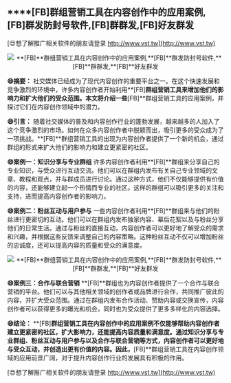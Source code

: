 ## ****[FB]**群组营销工具在内容创作中的应用案例,**[FB]**群发防封号软件,**[FB]**群群发,**[FB]**好友群发**

[😍想了解推广相关软件的朋友请登录 http://www.vst.tw](http://www.vst.tw)

 <center><img src="https://vst.tw/MP4/tuiguang/png/2.png" alt="**[FB]**群组营销工具在内容创作中的应用案例,**[FB]**群发防封号软件,**[FB]**群群发,**[FB]**好友群发"></center>

**😄摘要：**
社交媒体已经成为了现代内容创作的重要平台之一。在这个快速发展和竞争激烈的环境中，许多内容创作者开始利用**[FB]**群组营销工具来增加他们的影响力和扩大他们的受众范围。本文将介绍一些**[FB]**群组营销工具的应用案例，并探讨它们在内容创作领域中的潜力。

**😄引言：**
随着社交媒体的普及和内容创作行业的蓬勃发展，越来越多的人加入了这个竞争激烈的市场。如何在众多内容创作者中脱颖而出，吸引更多的受众成为了一项挑战。**[FB]**群组营销工具的出现为内容创作者提供了一个新的机会，通过群组的形式来扩大他们的影响力和建立更紧密的社区。

**😄案例一：知识分享与专业群组**
许多内容创作者利用**[FB]**群组来分享自己的专业知识，与受众进行互动交流。他们可以在群组内发布有关自己专业领域的文章、教程和观点，并与群成员进行讨论。通过这种方式，他们不仅能够提供有价值的内容，还能够建立起一个热情而专业的社区。这样的群组可以吸引更多的关注和支持，进而提高内容创作者的影响力。

**😄案例二：粉丝互动与用户参与**
一些内容创作者利用**[FB]**群组来与他们的粉丝进行更密切的互动。他们可以在群组内发布独家内容、幕后花絮以及与粉丝分享他们的日常生活。通过与粉丝的直接互动，内容创作者可以更好地了解受众的需求和兴趣，并根据这些反馈来调整自己的内容策略。这种粉丝互动不仅可以增加粉丝的忠诚度，还可以提高内容的质量和受众的满意度。

 <center><img src="https://vst.tw/MP4/tuiguang/png/3.png" alt="**[FB]**群组营销工具在内容创作中的应用案例,**[FB]**群发防封号软件,**[FB]**群群发,**[FB]**好友群发"></center>

**😄案例三：合作与联合营销**
**[FB]**群组也为内容创作者提供了一个合作与联合营销的平台。他们可以与其他相关领域的创作者或品牌进行合作，共同推广彼此的内容，并扩大受众范围。通过在群组内发布合作活动、赞助内容或交换宣传，内容创作者可以获得更多的曝光和机会，同时也为受众提供了更多多样化的内容选择。

**😄结论：**
**[FB]**群组营销工具在内容创作中的应用案例不仅能够帮助内容创作者建立更紧密的社区，扩大影响力，还能提高内容质量和满意度。通过知识分享与专业群组、粉丝互动与用户参与以及合作与联合营销等方式，内容创作者可以更好地与受众互动，并创造出更有价值的内容。因此，**[FB]**群组营销工具在内容创作领域的应用前景广阔，对于提升内容创作行业的发展具有积极的作用。

[😍想了解推广相关软件的朋友请登录 http://www.vst.tw](http://www.vst.tw)



